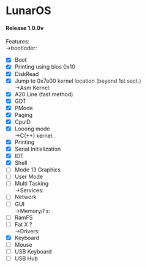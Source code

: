 # LunarOS
#### Release 1.0.0v

Features:<br>
->bootloder:<br>
- [X] Boot
- [X] Printing using bios 0x10
- [X] DiskRead
- [X] Jump to 0x7e00 kernel location (beyond 1st sect.)<br>
->Asm Kernel:<br>
- [X] A20 Line (fast method)
- [X] GDT
- [X] PMode
- [X] Paging
- [X] CpuID
- [X] Looong mode<br>
->C(++) kernel:<br>
- [X] Printing
- [X] Serial Initialization
- [X] IDT
- [X] Shell
- [ ] Mode 13 Graphics
- [ ] User Mode
- [ ] Multi Tasking<br>
->Services:<br>
- [ ] Network
- [ ] GUI<br>
->Memory/Fs:<br>
- [ ] RamFS
- [ ] Fat X ?<br>
->Drivers:<br>
- [X] Keyboard
- [ ] Mouse
- [ ] USB Keyboard
- [ ] USB Hub
